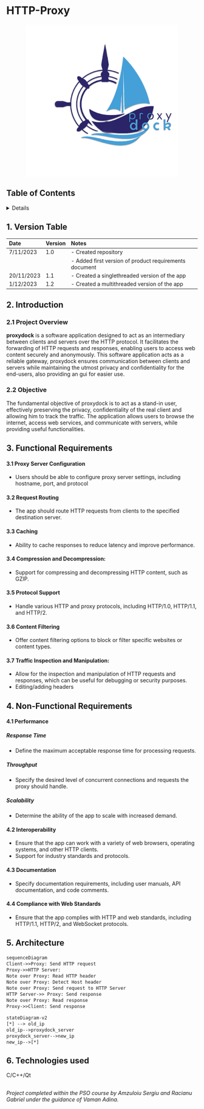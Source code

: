 # HTTP-Proxy

<p align="center">
  <img src="https://github.com/Sergiuas/HTTP-Proxy/blob/main/proxydock.png?raw=true" alt="alt text" width="400" height="400">
</p>


## Table of Contents

<details>

1. [Version Table](#version-table)
    
2. [Introduction](#introduction)
   2.1 [Project Overview](#project-overview)
   2.2 [Objective](#objective)

4. [Functional Requirements](#functional-requirements)

5. [Non-Functional Requirements](#non-functional-requirements)

6. [Technical Requirements](#technical-requirements)

</details>

## 1. Version Table 

| Date       | Version  | Notes                                                   |
| :----------|:---------|:--------------------------------------------------------|
| 7/11/2023  | 1.0      | - Created repository                                    |
|            |          | - Added first version of product requirements document  |
| 20/11/2023 | 1.1      | - Created a singlethreaded version of the app           |
| 1/12/2023  | 1.2      | - Created a multithreaded version of the app            |

## 2. Introduction

### 2.1 Project Overview
**proxydock** is a software application designed to act as an intermediary between clients and servers over the HTTP protocol. It facilitates the forwarding of HTTP requests and responses, enabling users to access web content securely and anonymously. 
This software application acts as a reliable gateway, proxydock ensures communication between clients and servers while maintaining the utmost privacy and confidentiality for the end-users, also providing an gui for easier use.


### 2.2 Objective
The fundamental objective of proxydock is to act as a stand-in user, effectively preserving the privacy, confidentiality of the real client and allowing him to track the traffic. 
The application allows users to browse the internet, access web services, and communicate with servers, while providing useful functionalities. 


##  3.  Functional Requirements

#### 3.1 Proxy Server Configuration
- Users should be able to configure proxy server settings, including hostname, port, and protocol
#### 3.2 Request Routing
- The app should route HTTP requests from clients to the specified destination server.
#### 3.3 Caching
- Ability to cache responses to reduce latency and improve performance.
#### 3.4 Compression and Decompression:
- Support for compressing and decompressing HTTP content, such as GZIP.
#### 3.5 Protocol Support
- Handle various HTTP and proxy protocols, including HTTP/1.0, HTTP/1.1, and HTTP/2.
#### 3.6 Content Filtering
- Offer content filtering options to block or filter specific websites or content types.
#### 3.7 Traffic Inspection and Manipulation:
- Allow for the inspection and manipulation of HTTP requests and responses, which can be useful for debugging or security purposes.
- Editing/adding headers

## 4. Non-Functional Requirements

#### 4.1 Performance
##### Response Time
- Define the maximum acceptable response time for processing requests.
##### Throughput
- Specify the desired level of concurrent connections and requests the proxy should handle.
##### Scalability
- Determine the ability of the app to scale with increased demand.

#### 4.2 Interoperability
- Ensure that the app can work with a variety of web browsers, operating systems, and other HTTP clients.
- Support for industry standards and protocols.

#### 4.3 Documentation
- Specify documentation requirements, including user manuals, API documentation, and code comments.

#### 4.4 Compliance with Web Standards
- Ensure that the app complies with HTTP and web standards, including HTTP/1.1, HTTP/2, and WebSocket protocols.

## 5. Architecture

```mermaid
sequenceDiagram
Client->>Proxy: Send HTTP request
Proxy->>HTTP Server: 
Note over Proxy: Read HTTP header
Note over Proxy: Detect Host header
Note over Proxy: Send request to HTTP Server
HTTP Server->> Proxy: Send response
Note over Proxy: Read response
Proxy->>Client: Send response
```

```mermaid
stateDiagram-v2
[*] --> old_ip
old_ip-->proxydock_server
proxydock_server-->new_ip
new_ip-->[*]
```

## 6. Technologies used
C/C++/Qt

##
_Project completed within the PSO course by Amzuloiu Sergiu and Racianu Gabriel under the guidance of Vaman Adina._
